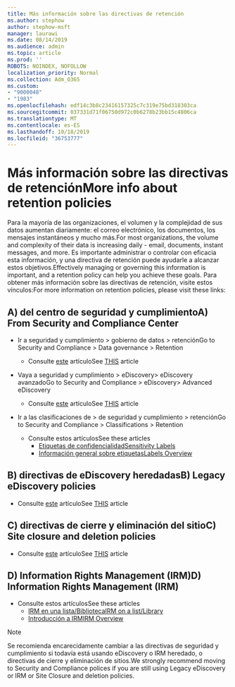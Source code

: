 ```yaml
---
title: Más información sobre las directivas de retención
ms.author: stephow
author: stephow-msft
manager: laurawi
ms.date: 08/14/2019
ms.audience: admin
ms.topic: article
ms.prod: ''
ROBOTS: NOINDEX, NOFOLLOW
localization_priority: Normal
ms.collection: Adm_O365
ms.custom:
- "9000048"
- "1983"
ms.openlocfilehash: edf14c3b8c23416157325c7c319e75bd318303ca
ms.sourcegitcommit: 037331d71f06750d972c0b6278b23bb15c4806ca
ms.translationtype: MT
ms.contentlocale: es-ES
ms.lasthandoff: 10/18/2019
ms.locfileid: "36753777"
---
```

# <a name="more-info-about-retention-policies"></a><span data-ttu-id="8d254-102">Más información sobre las directivas de retención</span><span class="sxs-lookup"><span data-stu-id="8d254-102">More info about retention policies</span></span>

<span data-ttu-id="8d254-103">Para la mayoría de las organizaciones, el volumen y la complejidad de sus datos aumentan diariamente: el correo electrónico, los documentos, los mensajes instantáneos y mucho más.</span><span class="sxs-lookup"><span data-stu-id="8d254-103">For most organizations, the volume and complexity of their data is increasing daily - email, documents, instant messages, and more.</span></span> <span data-ttu-id="8d254-104">Es importante administrar o controlar con eficacia esta información, y una directiva de retención puede ayudarle a alcanzar estos objetivos.</span><span class="sxs-lookup"><span data-stu-id="8d254-104">Effectively managing or governing this information is important, and a retention policy can help you achieve these goals.</span></span> <span data-ttu-id="8d254-105">Para obtener más información sobre las directivas de retención, visite estos vínculos:</span><span class="sxs-lookup"><span data-stu-id="8d254-105">For more information on retention policies, please visit these links:</span></span>

## <a name="a-from-security-and-compliance-center"></a><span data-ttu-id="8d254-106">A) del centro de seguridad y cumplimiento</span><span class="sxs-lookup"><span data-stu-id="8d254-106">A) From Security and Compliance Center</span></span>

- <span data-ttu-id="8d254-107">Ir a seguridad y cumplimiento > gobierno de datos > retención</span><span class="sxs-lookup"><span data-stu-id="8d254-107">Go to Security and Compliance > Data governance > Retention</span></span>
  - <span data-ttu-id="8d254-108">Consulte [este](https://docs.microsoft.com/office365/securitycompliance/retention-policies) artículo</span><span class="sxs-lookup"><span data-stu-id="8d254-108">See [THIS](https://docs.microsoft.com/office365/securitycompliance/retention-policies) article</span></span>

- <span data-ttu-id="8d254-109">Vaya a seguridad y cumplimiento > eDiscovery> eDiscovery avanzado</span><span class="sxs-lookup"><span data-stu-id="8d254-109">Go to Security and Compliance > eDiscovery> Advanced eDiscovery</span></span> 
  - <span data-ttu-id="8d254-110">Consulte [este](https://docs.microsoft.com/office365/securitycompliance/ediscovery-cases) artículo</span><span class="sxs-lookup"><span data-stu-id="8d254-110">See [THIS](https://docs.microsoft.com/office365/securitycompliance/ediscovery-cases) article</span></span>

- <span data-ttu-id="8d254-111">Ir a las clasificaciones de > de seguridad y cumplimiento > retención</span><span class="sxs-lookup"><span data-stu-id="8d254-111">Go to Security and Compliance > Classifications > Retention</span></span>
  - <span data-ttu-id="8d254-112">Consulte estos artículos</span><span class="sxs-lookup"><span data-stu-id="8d254-112">See these articles</span></span>
    - [<span data-ttu-id="8d254-113">Etiquetas de confidencialidad</span><span class="sxs-lookup"><span data-stu-id="8d254-113">Sensitivity Labels</span></span>](https://docs.microsoft.com/office365/securitycompliance/sensitivity-labels)
    - [<span data-ttu-id="8d254-114">Información general sobre etiquetas</span><span class="sxs-lookup"><span data-stu-id="8d254-114">Labels Overview</span></span>](https://docs.microsoft.com/office365/securitycompliance/labels)

## <a name="b-legacy-ediscovery-policies"></a><span data-ttu-id="8d254-115">B) directivas de eDiscovery heredadas</span><span class="sxs-lookup"><span data-stu-id="8d254-115">B) Legacy eDiscovery policies</span></span>

- <span data-ttu-id="8d254-116">Consulte [este](https://support.office.com/article/Set-up-an-eDiscovery-Center-in-SharePoint-Online-A18F8975-AA7F-43B4-A7D6-001D14744D8E) artículo</span><span class="sxs-lookup"><span data-stu-id="8d254-116">See [THIS](https://support.office.com/article/Set-up-an-eDiscovery-Center-in-SharePoint-Online-A18F8975-AA7F-43B4-A7D6-001D14744D8E) article</span></span>

## <a name="c-site-closure-and-deletion-policies"></a><span data-ttu-id="8d254-117">C) directivas de cierre y eliminación del sitio</span><span class="sxs-lookup"><span data-stu-id="8d254-117">C) Site closure and deletion policies</span></span>

- <span data-ttu-id="8d254-118">Consulte [este](https://support.office.com/article/Use-policies-for-site-closure-and-deletion-A8280D82-27FD-48C5-9ADF-8A5431208BA5) artículo</span><span class="sxs-lookup"><span data-stu-id="8d254-118">See [THIS](https://support.office.com/article/Use-policies-for-site-closure-and-deletion-A8280D82-27FD-48C5-9ADF-8A5431208BA5) article</span></span>  

## <a name="d-information-rights-management-irm"></a><span data-ttu-id="8d254-119">D) Information Rights Management (IRM)</span><span class="sxs-lookup"><span data-stu-id="8d254-119">D) Information Rights Management (IRM)</span></span>

- <span data-ttu-id="8d254-120">Consulte estos artículos</span><span class="sxs-lookup"><span data-stu-id="8d254-120">See these articles</span></span>
  - [<span data-ttu-id="8d254-121">IRM en una lista/Biblioteca</span><span class="sxs-lookup"><span data-stu-id="8d254-121">IRM on a list/Library</span></span>](https://support.office.com/article/apply-information-rights-management-to-a-list-or-library-3bdb5c4e-94fc-4741-b02f-4e7cc3c54aa1)
  - [<span data-ttu-id="8d254-122">Introducción a IRM</span><span class="sxs-lookup"><span data-stu-id="8d254-122">IRM Overview</span></span>](https://support.office.com/article/create-and-apply-information-management-policies-eb501fe9-2ef6-4150-945a-65a6451ee9e9)

> [!Note]
> <span data-ttu-id="8d254-123">Se recomienda encarecidamente cambiar a las directivas de seguridad y cumplimiento si todavía está usando eDiscovery o IRM heredado, o directivas de cierre y eliminación de sitios.</span><span class="sxs-lookup"><span data-stu-id="8d254-123">We strongly recommend moving to Security and Compliance polices if you are still using Legacy eDiscovery or IRM or Site Closure and deletion policies.</span></span>
